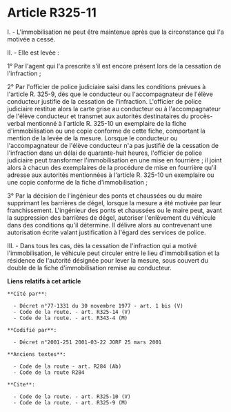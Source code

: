 # Article R325-11

I. - L'immobilisation ne peut être maintenue après que la circonstance qui l'a motivée a cessé.

II. - Elle est levée :

1° Par l'agent qui l'a prescrite s'il est encore présent lors de la cessation de l'infraction ;

2° Par l'officier de police judiciaire saisi dans les conditions prévues à l'article R. 325-9, dès que le conducteur ou
l'accompagnateur de l'élève conducteur justifie de la cessation de l'infraction. L'officier de police judiciaire restitue
alors la carte grise au conducteur ou à l'accompagnateur de l'élève conducteur et transmet aux autorités destinataires du
procès-verbal mentionné à l'article R. 325-10 un exemplaire de la fiche d'immobilisation ou une copie conforme de cette
fiche, comportant la mention de la levée de la mesure. Lorsque le conducteur ou l'accompagnateur de l'élève conducteur n'a
pas justifié de la cessation de l'infraction dans un délai de quarante-huit heures, l'officier de police judiciaire peut
transformer l'immobilisation en une mise en fourrière ; il joint alors à chacun des exemplaires de la procédure de mise en
fourrière qu'il adresse aux autorités mentionnées à l'article R. 325-10 un exemplaire ou une copie conforme de la fiche
d'immobilisation ;

3° Par la décision de l'ingénieur des ponts et chaussées ou du maire supprimant les barrières de dégel, lorsque la mesure a
été motivée par leur franchissement. L'ingénieur des ponts et chaussées ou le maire peut, avant la suppression des barrières
de dégel, autoriser l'enlèvement du véhicule dans des conditions qu'il détermine. Il délivre alors au contrevenant une
autorisation écrite valant justification à l'égard des services de police.

III. - Dans tous les cas, dès la cessation de l'infraction qui a motivé l'immobilisation, le véhicule peut circuler entre le
lieu d'immobilisation et la résidence de l'autorité désignée pour lever la mesure, sous couvert du double de la fiche
d'immobilisation remise au conducteur.

**Liens relatifs à cet article**

	**Cité par**:

	  - Décret n°77-1331 du 30 novembre 1977 - art. 1 bis (V)
	  - Code de la route. - art. R325-14 (V)
	  - Code de la route. - art. R343-4 (M)

	**Codifié par**:

	  - Décret n°2001-251 2001-03-22 JORF 25 mars 2001

	**Anciens textes**:

	  - Code de la route - art. R284 (Ab)
	  - Code de la route R284

	**Cite**:

	  - Code de la route. - art. R325-10 (V)
	  - Code de la route. - art. R325-9 (M)
